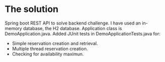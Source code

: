 # The solution
Spring boot REST API to solve backend challenge. I have used an in-memory database, the H2 database. Application class is DemoApplication.java. 
Added JUnit tests in DemoApplicationTests.java for:

* Simple reservation creation and retrieval.
* Multiple thread reservation creation.
* Checking for availability maximun.
